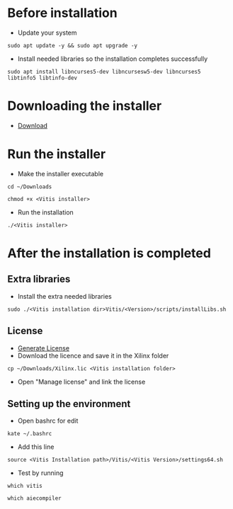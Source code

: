 # Before installation
- Update your system
```
sudo apt update -y && sudo apt upgrade -y
```
- Install needed libraries so the installation completes successfully
```
sudo apt install libncurses5-dev libncursesw5-dev libncurses5 libtinfo5 libtinfo-dev
```

# Downloading the installer

- <a href="https://www.xilinx.com/support/download/index.html/content/xilinx/en/downloadNav/vitis.html">Download</a>

# Run the installer
- Make the installer executable
```
cd ~/Downloads
```
```
chmod +x <Vitis installer>
```
- Run the installation
```
./<Vitis installer>
```

# After the installation is completed
## Extra libraries
- Install the extra needed libraries
```
sudo ./<Vitis installation dir>Vitis/<Version>/scripts/installLibs.sh
```

## License
- <a href="https://www.xilinx.com/getlicense">Generate License</a>
- Download the licence and save it in the Xilinx folder
```
cp ~/Downloads/Xilinx.lic <Vitis installation folder>
```
- Open "Manage license" and link the license

## Setting up the environment
- Open bashrc for edit
```
kate ~/.bashrc
```
- Add this line
```
source <Vitis Installation path>/Vitis/<Vitis Version>/settings64.sh
```
- Test by running
```
which vitis
```
```
which aiecompiler
```
